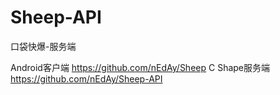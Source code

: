 # Sheep-API
口袋快爆-服务端

Android客户端 https://github.com/nEdAy/Sheep
C Shape服务端 https://github.com/nEdAy/Sheep-API
